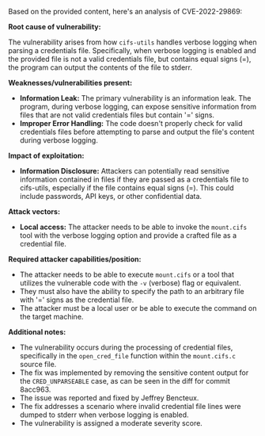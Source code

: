 Based on the provided content, here's an analysis of CVE-2022-29869:

**Root cause of vulnerability:**

The vulnerability arises from how `cifs-utils` handles verbose logging when parsing a credentials file. Specifically, when verbose logging is enabled and the provided file is not a valid credentials file, but contains equal signs (=), the program can output the contents of the file to stderr.

**Weaknesses/vulnerabilities present:**

- **Information Leak:** The primary vulnerability is an information leak. The program, during verbose logging, can expose sensitive information from files that are not valid credentials files but contain '=' signs.
- **Improper Error Handling:** The code doesn't properly check for valid credentials files before attempting to parse and output the file's content during verbose logging.

**Impact of exploitation:**

- **Information Disclosure:** Attackers can potentially read sensitive information contained in files if they are passed as a credentials file to cifs-utils, especially if the file contains equal signs (=). This could include passwords, API keys, or other confidential data.

**Attack vectors:**

- **Local access:** The attacker needs to be able to invoke the `mount.cifs` tool with the verbose logging option and provide a crafted file as a credential file.

**Required attacker capabilities/position:**

- The attacker needs to be able to execute `mount.cifs` or a tool that utilizes the vulnerable code with the `-v` (verbose) flag or equivalent.
- They must also have the ability to specify the path to an arbitrary file with '=' signs as the credential file.
- The attacker must be a local user or be able to execute the command on the target machine.

**Additional notes:**

- The vulnerability occurs during the processing of credential files, specifically in the `open_cred_file` function within the `mount.cifs.c` source file.
- The fix was implemented by removing the sensitive content output for the `CRED_UNPARSEABLE` case, as can be seen in the diff for commit 8acc963.
- The issue was reported and fixed by Jeffrey Bencteux.
- The fix addresses a scenario where invalid credential file lines were dumped to stderr when verbose logging is enabled.
- The vulnerability is assigned a moderate severity score.